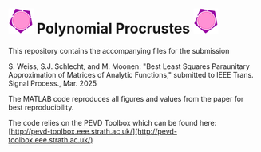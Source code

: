 # <img src="Media/Logo_PP.png" alt="Logo" width="50" height="50"> Polynomial Procrustes <img src="Media/Logo_PP.png" alt="Logo" width="50" height="50">


This repository contains the accompanying files for the submission

S. Weiss, S.J. Schlecht, and M. Moonen: "Best Least Squares Paraunitary 
Approximation of Matrices of Analytic Functions," submitted to IEEE 
Trans. Signal Process., Mar. 2025

The MATLAB code reproduces all figures and values from the paper for best reproducibility.

The code relies on the PEVD Toolbox which can be found here: 
[http://pevd-toolbox.eee.strath.ac.uk/](http://pevd-toolbox.eee.strath.ac.uk/)

